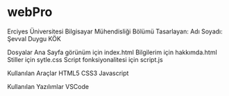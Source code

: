 # webPro

Erciyes Üniversitesi Bilgisayar Mühendisliği Bölümü
Tasarlayan: Adı Soyadı: Şevval Duygu KÖK

Dosyalar
Ana Sayfa görünüm için index.html
Bilgilerim için hakkımda.html
Stiller için sytle.css
Script fonksiyonalitesi için script.js

Kullanılan Araçlar
HTML5
CSS3
Javascript

Kullanılan Yazılımlar
VSCode
